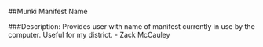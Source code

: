 ##Munki Manifest Name

###Description:
Provides user with name of manifest currently in use by the computer. Useful for my district. - Zack McCauley
